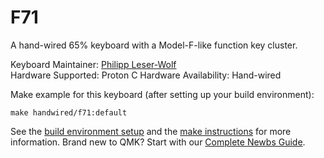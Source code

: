 # F71

A hand-wired 65% keyboard with a Model-F-like function key cluster.

Keyboard Maintainer: [Philipp Leser-Wolf](https://github.com/zonefuenf)  
Hardware Supported: Proton C
Hardware Availability: Hand-wired

Make example for this keyboard (after setting up your build environment):

    make handwired/f71:default

See the [build environment setup](https://docs.qmk.fm/#/getting_started_build_tools) and the [make instructions](https://docs.qmk.fm/#/getting_started_make_guide) for more information. Brand new to QMK? Start with our [Complete Newbs Guide](https://docs.qmk.fm/#/newbs).
